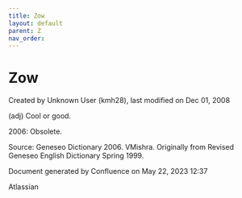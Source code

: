 ```yaml
---
title: Zow
layout: default
parent: Z
nav_order:
---
```


# Zow

Created by  Unknown User (kmh28), last modified on Dec 01, 2008

(adj) Cool or good.

2006: Obsolete.

Source: Geneseo Dictionary 2006. VMishra. Originally from Revised Geneseo English Dictionary Spring 1999. 

Document generated by Confluence on May 22, 2023 12:37

Atlassian
